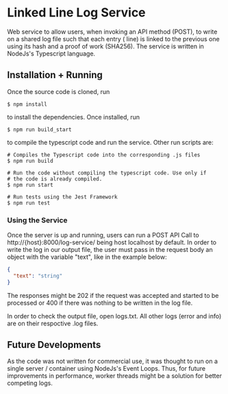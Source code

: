 # Linked Line Log Service

Web service to allow users, when invoking an API method (POST), to write on a shared log file such that each entry (
line) is linked to the previous one using its hash and a proof of work (SHA256). The service is written in NodeJs's
Typescript language.

## Installation + Running

Once the source code is cloned, run

```shell
$ npm install
```

to install the dependencies. Once installed, run

```shell
$ npm run build_start
```

to compile the typescript code and run the service. Other run scripts are:

```shell
# Compiles the Typescript code into the corresponding .js files
$ npm run build

# Run the code without compiling the typescript code. Use only if
# the code is already compiled.
$ npm run start

# Run tests using the Jest Framework
$ npm run test
```

### Using the Service

Once the server is up and running, users can run a POST API Call to http://{host}:8000/log-service/ being host localhost
by default. In order to write the log in our output file, the user must pass in the request body an object with the
variable "text", like in the example below:
```json
{
  "text": "string"
}
```
The responses might be 202 if the request was accepted and started to be processed or 400 if there was nothing to be written in the log file.

In order to check the output file, open logs.txt. All other logs (error and info) are on their respoctive .log files.

## Future Developments

As the code was not written for commercial use, it was thought to run on a single server / container using NodeJs's
Event Loops. Thus, for future improvements in performance, worker threads might be a solution for better competing logs.